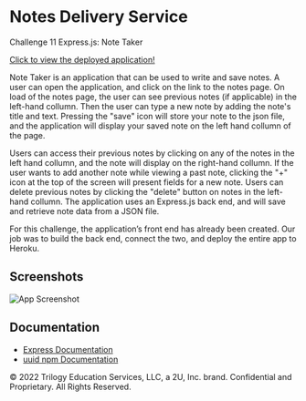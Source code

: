 # Notes Delivery Service

Challenge 11 Express.js: Note Taker

[Click to view the deployed application!](https://nameless-spire-63081.herokuapp.com/)

Note Taker is an application that can be used to write and save notes. A user can open the application, and click on the link to the notes page. On load of the notes page, the user can see previous notes (if applicable) in the left-hand collumn. Then the user can type a new note by adding the note's title and text. Pressing the "save" icon will store your note to the json file, and the application will display your saved note on the left hand collumn of the page.

Users can access their previous notes by clicking on any of the notes in the left hand collumn, and the note will display on the right-hand collumn. If the user wants to add another note while viewing a past note, clicking the "+" icon at the top of the screen will present fields for a new note. Users can delete previous notes by clicking the "delete" button on notes in the left-hand collumn. The application uses an Express.js back end, and will save and retrieve note data from a JSON file.

For this challenge, the application’s front end has already been created. Our job was to build the back end, connect the two, and deploy the entire app to Heroku.

## Screenshots

![App Screenshot](https://user-images.githubusercontent.com/95142863/158084703-01983353-25fd-4894-a95f-421abc0c196a.png)

## Documentation

- [Express Documentation](https://expressjs.com/en/4x/api.html#app.post.method)
- [uuid npm Documentation](https://www.npmjs.com/package/uuid)

© 2022 Trilogy Education Services, LLC, a 2U, Inc. brand. Confidential and Proprietary. All Rights Reserved.
